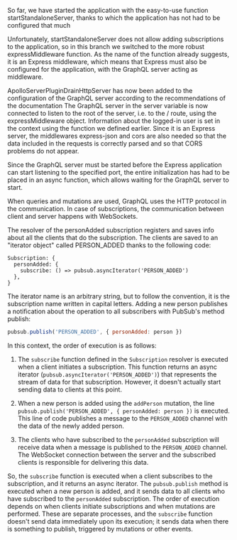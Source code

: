 So far, we have started the application with the easy-to-use function startStandaloneServer, thanks to which the application has not had to be configured that much

Unfortunately, startStandaloneServer does not allow adding subscriptions to the application, so in this branch we switched to the more robust expressMiddleware function. As the name of the function already suggests, it is an Express middleware, which means that Express must also be configured for the application, with the GraphQL server acting as middleware.

ApolloServerPluginDrainHttpServer has now been added to the configuration of the GraphQL server according to the recommendations of the documentation
The GraphQL server in the server variable is now connected to listen to the root of the server, i.e. to the / route, using the expressMiddleware object. Information about the logged-in user is set in the context using the function we defined earlier. Since it is an Express server, the middlewares express-json and cors are also needed so that the data included in the requests is correctly parsed and so that CORS problems do not appear.

Since the GraphQL server must be started before the Express application can start listening to the specified port, the entire initialization has had to be placed in an async function, which allows waiting for the GraphQL server to start.

When queries and mutations are used, GraphQL uses the HTTP protocol in the communication. In case of subscriptions, the communication between client and server happens with WebSockets.

 The resolver of the personAdded subscription registers and saves info about all the clients that do the subscription. The clients are saved to an "iterator object" called PERSON_ADDED thanks to the following code:

```
Subscription: {
  personAdded: {
    subscribe: () => pubsub.asyncIterator('PERSON_ADDED')
  },
} 

```

The iterator name is an arbitrary string, but to follow the convention, it is the subscription name written in capital letters.
Adding a new person publishes a notification about the operation to all subscribers with PubSub's method publish:

```JavaScript
pubsub.publish('PERSON_ADDED', { personAdded: person })
```
In this context, the order of execution is as follows:

1. The `subscribe` function defined in the `Subscription` resolver is executed when a client initiates a subscription. This function returns an async iterator (`pubsub.asyncIterator('PERSON_ADDED')`) that represents the stream of data for that subscription. However, it doesn't actually start sending data to clients at this point.

2. When a new person is added using the `addPerson` mutation, the line `pubsub.publish('PERSON_ADDED', { personAdded: person })` is executed. This line of code publishes a message to the `PERSON_ADDED` channel with the data of the newly added person.

3. The clients who have subscribed to the `personAdded` subscription will receive data when a message is published to the `PERSON_ADDED` channel. The WebSocket connection between the server and the subscribed clients is responsible for delivering this data.

So, the `subscribe` function is executed when a client subscribes to the subscription, and it returns an async iterator. The `pubsub.publish` method is executed when a new person is added, and it sends data to all clients who have subscribed to the `personAdded` subscription. The order of execution depends on when clients initiate subscriptions and when mutations are performed. These are separate processes, and the `subscribe` function doesn't send data immediately upon its execution; it sends data when there is something to publish, triggered by mutations or other events.